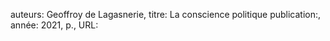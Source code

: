 auteurs: Geoffroy de Lagasnerie, 
titre: La conscience politique
publication:, 
année: 2021, 
p.,
URL: 

